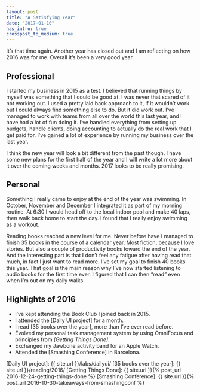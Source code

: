 ```yaml
---
layout: post
title: "A Satisfying Year"
date: "2017-01-10"
has_intro: true
crosspost_to_medium: true
---
```


It’s that time again. Another year has closed out and I am reflecting on how 2016 was for me. Overall it’s been a very good year.

## Professional
I started my business in 2015 as a test. I believed that running things by myself was something that I could be good at. I was never that scared of it not working out. I used a pretty laid back approach to it, if it wouldn’t work out I could always find something else to do. But it did work out. I’ve managed to work with teams from all over the world this last year, and I have had a lot of fun doing it. I’ve handled everything from setting up budgets, handle clients, doing accounting to actually do the real work that I get paid for. I’ve gained a lot of experience by running my business over the last year.

I think the new year will look a bit different from the past though. I have some new plans for the first half of the year and I will write a lot more about it over the coming weeks and months. 2017 looks to be really promising.

## Personal
Something I really came to enjoy at the end of the year was swimming. In October, November and December I integrated it as part of my morning routine. At 6:30 I would head off to the local indoor pool and make 40 laps, then walk back home to start the day. I found that I really enjoy swimming as a workout.

Reading books reached a new level for me. Never before have I managed to finish 35 books in the course of a calendar year. Most fiction, because I love stories. But also a couple of productivity books toward the end of the year. And the interesting part is that I don’t feel any fatigue after having read that much, in fact I just want to read more. I’ve set my goal to finish 40 books this year. That goal is the main reason why I’ve now started listening
to audio books for the first time ever. I figured that I can then “read” even when I’m out on my daily walks.

## Highlights of 2016
- I’ve kept attending the Book Club I joined back in 2015.
- I attended the [Daily UI project] for a month.
- I read [35 books over the year], more than I’ve ever read before.
- Evolved my personal task management system by using OmniFocus and principles from _[Getting Things Done]_.
- Exchanged my Jawbone activity band for an Apple Watch.
- Attended the [Smashing Conference] in Barcelona.

[Daily UI project]: {{ site.url }}/labs/dailyui/
[35 books over the year]: {{ site.url }}/reading/2016/
[Getting Things Done]: {{ site.url }}{% post_url 2016-12-24-getting-things-done %}
[Smashing Conference]: {{ site.url }}{% post_url 2016-10-30-takeaways-from-smashingconf %}
